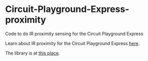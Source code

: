 # Circuit-Playground-Express-proximity
Code to do IR proximity sensing for the Circuit Playground Express

Learn about IR proximity for the Circuit Playground Express [here](/IRProximityExplained.md).

The library is at [this place](/Proximity).
